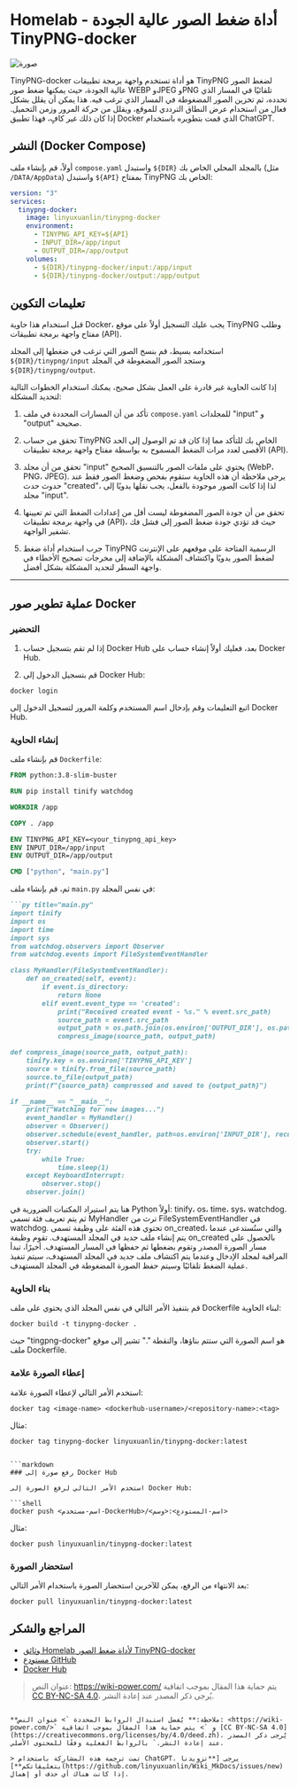 # Homelab - أداة ضغط الصور عالية الجودة TinyPNG-docker

![صورة](https://img.wiki-power.com/d/wiki-media/img/20230416163137.png)

TinyPNG-docker هو أداة تستخدم واجهة برمجة تطبيقات TinyPNG لضغط الصور عالية الجودة، حيث يمكنها ضغط صور WEBP وJPEG وPNG تلقائيًا في المسار الذي تحدده، ثم تخزين الصور المضغوطة في المسار الذي ترغب فيه. هذا يمكن أن يقلل بشكل فعال من استخدام عرض النطاق الترددي للموقع، ويقلل من حركة المرور وزمن التحميل. إذا كان ذلك غير كافٍ، فهذا تطبيق Docker الذي قمت بتطويره باستخدام ChatGPT.

## النشر (Docker Compose)

أولاً، قم بإنشاء ملف `compose.yaml` واستبدل `${DIR}` بالمجلد المحلي الخاص بك (مثل `/DATA/AppData`) واستبدل `${API}` بمفتاح TinyPNG الخاص بك:

```yaml title="compose.yaml"
version: "3"
services:
  tinypng-docker:
    image: linyuxuanlin/tinypng-docker
    environment:
      - TINYPNG_API_KEY=${API}
      - INPUT_DIR=/app/input
      - OUTPUT_DIR=/app/output
    volumes:
      - ${DIR}/tinypng-docker/input:/app/input
      - ${DIR}/tinypng-docker/output:/app/output
```

## تعليمات التكوين

قبل استخدام هذا حاوية Docker، يجب عليك التسجيل أولاً على موقع TinyPNG وطلب مفتاح واجهة برمجة تطبيقات (API).

استخدامه بسيط، قم بنسخ الصور التي ترغب في ضغطها إلى المجلد `${DIR}/tinypng/input` وستجد الصور المضغوطة في المجلد `${DIR}/tinypng/output`.

إذا كانت الحاوية غير قادرة على العمل بشكل صحيح، يمكنك استخدام الخطوات التالية لتحديد المشكلة:

1. تأكد من أن المسارات المحددة في ملف `compose.yaml` للمجلدات "input" و "output" صحيحة.

2. تحقق من حساب TinyPNG الخاص بك للتأكد مما إذا كان قد تم الوصول إلى الحد الأقصى لعدد مرات الضغط المسموح به بواسطة مفتاح واجهة برمجة تطبيقات (API).

3. تحقق من أن مجلد "input" يحتوي على ملفات الصور بالتنسيق الصحيح (WebP، PNG، JPEG). يرجى ملاحظة أن هذه الحاوية ستقوم بفحص وضغط الصور فقط عند حدوث حدث "created"، لذا إذا كانت الصور موجودة بالفعل، يجب نقلها يدويًا إلى مجلد "input".

4. تحقق من أن جودة الصور المضغوطة ليست أقل من إعدادات الضغط التي تم تعيينها في واجهة برمجة تطبيقات (API)، حيث قد تؤدي جودة ضغط الصور إلى فشل فك تشفير الواجهة.

5. جرب استخدام أداة ضغط TinyPNG الرسمية المتاحة على موقعهم على الإنترنت لضغط الصور يدويًا واكتشاف المشكلة بالإضافة إلى مخرجات تصحيح الأخطاء في واجهة السطر لتحديد المشكلة بشكل أفضل.

---

## عملية تطوير صور Docker

### التحضير

1. إذا لم تقم بتسجيل حساب Docker Hub بعد، فعليك أولاً إنشاء حساب على Docker Hub.

2. قم بتسجيل الدخول إلى Docker Hub:

```shell
docker login
```

اتبع التعليمات وقم بإدخال اسم المستخدم وكلمة المرور لتسجيل الدخول إلى Docker Hub.

### إنشاء الحاوية

قم بإنشاء ملف `Dockerfile`:

```Dockerfile title="Dockerfile"
FROM python:3.8-slim-buster

RUN pip install tinify watchdog

WORKDIR /app

COPY . /app

ENV TINYPNG_API_KEY=<your_tinypng_api_key>
ENV INPUT_DIR=/app/input
ENV OUTPUT_DIR=/app/output

CMD ["python", "main.py"]
```

ثم، قم بإنشاء ملف `main.py` في نفس المجلد:


```markdown
```py title="main.py"
import tinify
import os
import time
import sys
from watchdog.observers import Observer
from watchdog.events import FileSystemEventHandler

class MyHandler(FileSystemEventHandler):
    def on_created(self, event):
        if event.is_directory:
            return None
        elif event.event_type == 'created':
            print("Received created event - %s." % event.src_path)
            source_path = event.src_path
            output_path = os.path.join(os.environ['OUTPUT_DIR'], os.path.basename(source_path))
            compress_image(source_path, output_path)

def compress_image(source_path, output_path):
    tinify.key = os.environ['TINYPNG_API_KEY']
    source = tinify.from_file(source_path)
    source.to_file(output_path)
    print(f"{source_path} compressed and saved to {output_path}")

if __name__ == "__main__":
    print("Watching for new images...")
    event_handler = MyHandler()
    observer = Observer()
    observer.schedule(event_handler, path=os.environ['INPUT_DIR'], recursive=False)
    observer.start()
    try:
        while True:
            time.sleep(1)
    except KeyboardInterrupt:
        observer.stop()
    observer.join()
```

هنا يتم استيراد المكتبات الضرورية في Python أولاً: tinify، os، time، sys، watchdog. ثم يتم تعريف فئة تسمى MyHandler ترث من FileSystemEventHandler في watchdog. تحتوي هذه الفئة على وظيفة تسمى on_created، والتي ستُستدعى عندما يتم إنشاء ملف جديد في المجلد المستهدف. تقوم وظيفة on_created بالحصول على مسار الصورة المصدر وتقوم بضغطها ثم حفظها في المسار المستهدف. أخيرًا، تبدأ المراقبة لمجلد الإدخال وعندما يتم اكتشاف ملف جديد في المجلد المستهدف، سيتم تنفيذ عملية الضغط تلقائيًا وسيتم حفظ الصورة المضغوطة في المجلد المستهدف.

### بناء الحاوية

قم بتنفيذ الأمر التالي في نفس المجلد الذي يحتوي على ملف Dockerfile لبناء الحاوية:

```shell
docker build -t tinypng-docker .
```

حيث "tingpng-docker" هو اسم الصورة التي ستتم بناؤها، والنقطة "." تشير إلى موقع ملف Dockerfile.

### إعطاء الصورة علامة

استخدم الأمر التالي لإعطاء الصورة علامة:

```shell
docker tag <image-name> <dockerhub-username>/<repository-name>:<tag>
```

مثال:

```shell
docker tag tinypng-docker linyuxuanlin/tinypng-docker:latest
```
```

```markdown
### رفع صورة إلى Docker Hub

استخدم الأمر التالي لرفع الصورة إلى Docker Hub:

```shell
docker push <اسم-مستخدم-DockerHub>/<اسم-المستودع>:<وسم>
```

مثال:

```shell
docker push linyuxuanlin/tinypng-docker:latest
```

### استحضار الصورة

بعد الانتهاء من الرفع، يمكن للآخرين استحضار الصورة باستخدام الأمر التالي:

```shell
docker pull linyuxuanlin/tinypng-docker:latest
```

## المراجع والشكر

- [وثائق Homelab لأداة ضغط الصور TinyPNG-docker](to_be_replace[3])
- [مستودع GitHub](https://github.com/linyuxuanlin/Dockerfiles/tree/main/tinypng-docker)
- [Docker Hub](https://hub.docker.com/r/linyuxuanlin/tinypng-docker)

> عنوان النص: <https://wiki-power.com/>
> يتم حماية هذا المقال بموجب اتفاقية [CC BY-NC-SA 4.0](https://creativecommons.org/licenses/by/4.0/deed.zh)، يُرجى ذكر المصدر عند إعادة النشر.
```

**ملاحظة:** يُفضل استبدال الروابط المحددة `> عنوان النص: <https://wiki-power.com/>` و `> يتم حماية هذا المقال بموجب اتفاقية [CC BY-NC-SA 4.0](https://creativecommons.org/licenses/by/4.0/deed.zh)، يُرجى ذكر المصدر عند إعادة النشر.` بالروابط الفعلية وفقًا للمحتوى الأصلي.

> تمت ترجمة هذه المشاركة باستخدام ChatGPT، يرجى [**تزويدنا بتعليقاتكم**](https://github.com/linyuxuanlin/Wiki_MkDocs/issues/new) إذا كانت هناك أي حذف أو إهمال.